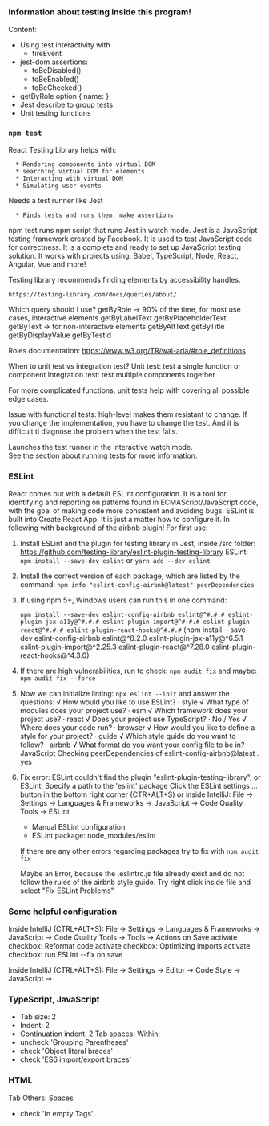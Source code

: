 ### Information about testing inside this program! ###

Content:

- Using test interactivity with
    * fireEvent
- jest-dom assertions:
    * toBeDisabled()
    * toBeEnabled()
    * toBeChecked()
- getByRole option { name: }
- Jest describe to group tests
- Unit testing functions

### `npm test`

React Testing Library helps with:

      * Rendering components into virtual DOM
      * searching virtual DOM for elements
      * Interacting with virtual DOM
      * Simulating user events

Needs a test runner like Jest

      * Finds tests and runs them, make assertions

npm test runs npm script that runs Jest in watch mode. Jest is a JavaScript testing framework created by Facebook.
It is used to test JavaScript code for correctness. It is a complete and ready to set up JavaScript testing solution.
It works with projects using: Babel, TypeScript, Node, React, Angular, Vue and more!

Testing library recommends finding elements by accessibility handles.

    https://testing-library.com/docs/queries/about/

Which query should I use?
getByRole -> 90% of the time, for most use cases, interactive elements
getByLabelText
getByPlaceholderText
getByText -> for non-interactive elements
getByAltText
getByTitle
getByDisplayValue
getByTestId

Roles documentation: https://www.w3.org/TR/wai-aria/#role_definitions

When to unit test vs integration test?
Unit test: test a single function or component
Integration test: test multiple components together

For more complicated functions, unit tests help with covering all possible edge cases.

Issue with functional tests: high-level makes them resistant to change. If you change the implementation, you have to
change the test.
And it is difficult ti diagnose the problem when the test fails.

Launches the test runner in the interactive watch mode.\
See the section about [running tests](https://facebook.github.io/create-react-app/docs/running-tests) for more
information.

### ESLint ###

React comes out with a default ESLint configuration. It is a tool for identifying and reporting on patterns found in
ECMAScript/JavaScript code, with the goal of making code more consistent and avoiding bugs. ESLint is built into Create
React App.
It is just a matter how to configure it. In following with background of the airbnb plugin!
For first use:

1. Install ESLint and the plugin for testing library in Jest, inside /src folder:
   https://github.com/testing-library/eslint-plugin-testing-library
   ESLint:
   ```npm install --save-dev eslint```
   or
   ```yarn add --dev eslint```

2. Install the correct version of each package, which are listed by the command:
   ```npm info "eslint-config-airbnb@latest" peerDependencies```

3. If using npm 5+, Windows users can run this in one command:

   ```npm install --save-dev eslint-config-airbnb eslint@^#.#.# eslint-plugin-jsx-a11y@^#.#.# eslint-plugin-import@^#.#.# eslint-plugin-react@^#.#.# eslint-plugin-react-hooks@^#.#.#```
   (npm install --save-dev eslint-config-airbnb eslint@^8.2.0 eslint-plugin-jsx-a11y@^6.5.1 eslint-plugin-import@^2.25.3
   eslint-plugin-react@^7.28.0 eslint-plugin-react-hooks@^4.3.0)

4. If there are high vulnerabilities, run to check:
   ```npm audit fix```
   and maybe:
   ```npm audit fix --force```

5. Now we can initialize linting:
   ```npx eslint --init```
   and answer the questions:
   √ How would you like to use ESLint? · style
   √ What type of modules does your project use? · esm
   √ Which framework does your project use? · react
   √ Does your project use TypeScript? · No / Yes
   √ Where does your code run? · browser
   √ How would you like to define a style for your project? · guide
   √ Which style guide do you want to follow? · airbnb
   √ What format do you want your config file to be in? · JavaScript
   Checking peerDependencies of eslint-config-airbnb@latest . yes

6. Fix error: ESLint couldn't find the plugin "eslint-plugin-testing-library", or
   ESLint: Specify a path to the 'eslint' package
   Click the ESLint settings ... button in the bottom right corner (CTR+ALT+S)
   or inside IntelliJ: File -> Settings -> Languages & Frameworks -> JavaScript -> Code Quality Tools -> ESLint
    - Manual ESLint configuration
    - ESLint package: node_modules/eslint

   If there are any other errors regarding packages try to fix with ```npm audit fix```

   Maybe an Error, because the .eslintrc.js file already exist and do not follow the rules of the airbnb style guide.
   Try right click inside file and select "Fix ESLint Problems"

### Some helpful configuration ###

Inside IntelliJ (CTRL+ALT+S): File -> Settings -> Languages & Frameworks -> JavaScript -> Code Quality Tools -> Tools ->
Actions on Save
activate checkbox: Reformat code
activate checkbox: Optimizing imports
activate checkbox: run ESLint --fix on save

Inside IntelliJ (CTRL+ALT+S): File -> Settings -> Editor -> Code Style -> JavaScript ->

### TypeScript, JavaScript ###

* Tab size: 2
* Indent: 2
* Continuation indent: 2
  Tab spaces: Within:
* uncheck 'Grouping Parentheses'
* check 'Object literal braces'
* check 'ES6 import/export braces'

### HTML ###

Tab Others: Spaces

* check 'In empty Tags'
